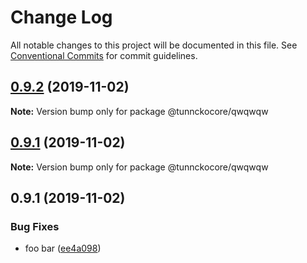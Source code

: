 # Change Log

All notable changes to this project will be documented in this file.
See [Conventional Commits](https://conventionalcommits.org) for commit guidelines.

## [0.9.2](https://github.com/tunnckoCore/now-testing/compare/@tunnckocore/qwqwqw@0.9.1...@tunnckocore/qwqwqw@0.9.2) (2019-11-02)

**Note:** Version bump only for package @tunnckocore/qwqwqw





## [0.9.1](https://github.com/tunnckoCore/now-testing/compare/@tunnckocore/qwqwqw@0.9.1...@tunnckocore/qwqwqw@0.9.1) (2019-11-02)

**Note:** Version bump only for package @tunnckocore/qwqwqw





## 0.9.1 (2019-11-02)


### Bug Fixes

* foo bar ([ee4a098](https://github.com/tunnckoCore/now-testing/commit/ee4a09896438d6751d4e131be2a65d0628b924ed))
